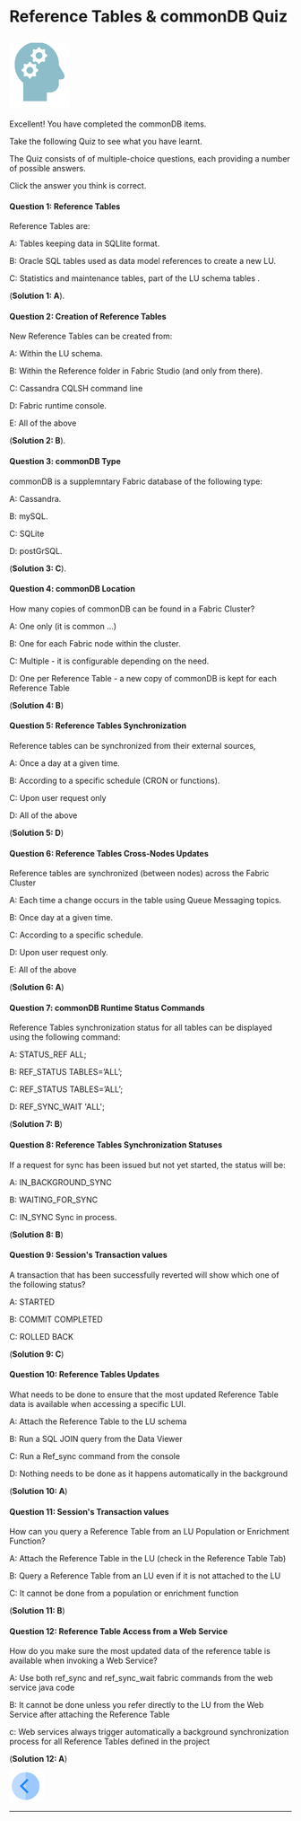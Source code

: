 # Reference Tables & commonDB Quiz

## ![](/academy/Training_Level_1/03_fabric_basic_LU/images/Quiz.png)
Excellent! 
You have completed the commonDB items.


Take the following Quiz to see what you have learnt. 

The Quiz consists of of multiple-choice questions, each providing a number of possible answers. 

Click the answer you think is correct. 



#### Question 1: Reference Tables

Reference Tables are:

A: Tables keeping data in SQLlite format.

B: Oracle SQL tables used as data model references to create a new LU.

C: Statistics and maintenance tables, part of the LU schema tables .


(**Solution 1: A**).




#### Question 2: Creation of Reference Tables

New Reference Tables can be created from:

A: Within the LU schema.

B: Within the Reference folder in Fabric Studio (and only from there).

C: Cassandra CQLSH command line 

D: Fabric runtime console.

E: All of the above

(**Solution 2: B**).




#### Question 3: commonDB Type

commonDB is a supplemntary Fabric database of the following type:

A: Cassandra.

B: mySQL.

C: SQLite

D: postGrSQL.

(**Solution 3: C**).



#### Question 4: commonDB Location

How many copies of commonDB can be found in a Fabric Cluster?

A: One only (it is common ...)

B: One for each Fabric node within the cluster.

C: Multiple - it is configurable depending on the need. 

D: One per Reference Table - a new copy of commonDB is kept for each Reference Table

(**Solution 4: B**)



#### Question 5: Reference Tables Synchronization

Reference tables can be synchronized from their external sources,

A: Once a day at a given time.

B: According to a specific schedule (CRON or functions).

C: Upon user request only

D: All of the above

(**Solution 5: D**)



#### Question 6: Reference Tables Cross-Nodes Updates

Reference tables are synchronized (between nodes) across the Fabric Cluster 

A: Each time a change occurs in the table using Queue Messaging topics.

B: Once day at a given time.

C: According to a specific schedule.

D: Upon user request only.

E: All of the above

(**Solution 6: A**)



#### Question 7: commonDB Runtime Status Commands

Reference Tables synchronization status for all tables can be displayed using the following command:

A: STATUS_REF ALL;

B: REF_STATUS TABLES=’ALL’;

C: REF_STATUS TABLES=’ALL’;

D: REF_SYNC_WAIT 'ALL';

(**Solution 7: B**)



#### Question 8: Reference Tables Synchronization Statuses

If a request for sync has been issued but not yet started, the status will be:

A: IN_BACKGROUND_SYNC

B: WAITING_FOR_SYNC

C: IN_SYNC
Sync in process.

(**Solution 8: B**)



#### Question 9: Session's Transaction values

A transaction that has been successfully reverted will show which one of the following status?

A: STARTED

B: COMMIT COMPLETED

C: ROLLED BACK

(**Solution 9: C**)



#### Question 10: Reference Tables Updates

What needs to be done to ensure that the most updated Reference Table data is available when accessing a specific LUI.

A: Attach the Reference Table to the LU schema

B: Run a SQL JOIN query from the Data Viewer

C: Run a Ref_sync command from the console

D: Nothing needs to be done as it happens automatically in the background

(**Solution 10: A**)



#### Question 11: Session's Transaction values

How can you query a Reference Table from an LU Population or Enrichment Function?

A: Attach the Reference Table in the LU (check in the Reference Table Tab)

B: Query a Reference Table from an LU even if it is not attached to the LU

C: It cannot be done from a population or enrichment function

(**Solution 11: B**)



#### Question 12: Reference Table Access from a Web Service

How do you make sure the most updated data of the reference table is available when invoking a Web Service?

A: Use both ref_sync and ref_sync_wait fabric commands from the web service java code

B: It cannot be done unless you refer directly to the LU from the Web Service after attaching the Reference Table

c: Web services always trigger automatically a background synchronization process for all Reference Tables defined in the project

(**Solution 12: A**)


[![Previous](/articles/images/Previous.png)](/academy/Training_Level_1/08_reference(commonDB)_tables/04_commonDB_solutions.md)

------
